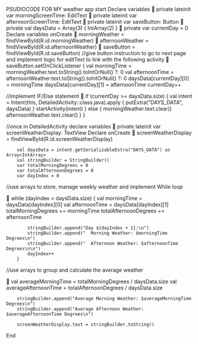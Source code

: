 PSUDIOCODE FOR MY weather app
start
Declare variables
	private lateinit var morningScreenTime: EditText
	    private lateinit var afternoonScreenTime: EditText
	    private lateinit var saveButton: Button
	    private val daysData = Array(3) { IntArray(2) }
	    private var currentDay = 0
Declare variables onCreate
	morningWeather = findViewById(R.id.morningWeather)
	        afternoonWeather = findViewById(R.id.afternoonWeather)
	        saveButton = findViewById(R.id.saveButton)
//give button instruction to go to next page and implement logic for editText to link with the following activity
	saveButton.setOnClickListener {
            val morningTime = morningWeather.text.toString().toIntOrNull() ?: 0
            val afternoonTime = afternoonWeather.text.toString().toIntOrNull() ?: 0
            daysData[currentDay][0] = morningTime
            daysData[currentDay][1] = afternoonTime
            currentDay++

//implement IF/Else statement
	if (currentDay >= daysData.size) {
                val intent = Intent(this, DetailedActivity::class.java).apply {
                    putExtra("DAYS_DATA", daysData)
                }
                startActivity(intent)
            } else {
                morningWeather.text.clear()
                afternoonWeather.text.clear()
            }
        }

//once in DetailedActivity declare variables
	  private lateinit var screenWeatherDisplay: TextView
Declare onCreate
	screenWeatherDisplay = findViewById(R.id.screenWeatherDisplay)

        val daysData = intent.getSerializableExtra("DAYS_DATA") as Array<IntArray>
        val stringBuilder = StringBuilder()
        var totalMorningDegrees = 0
        var totalAfternoonDegrees = 0
        var dayIndex = 0

//use arrays to store, manage weekly weather and implement While loop

	while (dayIndex < daysData.size) {
            val morningTime = daysData[dayIndex][0]
            val afternoonTime = daysData[dayIndex][1]
            totalMorningDegrees += morningTime
            totalAfternoonDegrees += afternoonTime

            stringBuilder.append("Day ${dayIndex + 1}:\n")
            stringBuilder.append("  Morning Weather: $morningTime Degrees\n")
            stringBuilder.append("  Afternoon Weather: $afternoonTime Degrees\n\n")
            dayIndex++
        }
//use arrays to group and calculate the average weather

	val averageMorningTime = totalMorningDegrees / daysData.size
        val averageAfternoonTime = totalAfternoonDegrees / daysData.size

        stringBuilder.append("Average Morning Weather: $averageMorningTime Degrees\n")
        stringBuilder.append("Average Afternoon Weather: $averageAfternoonTime Degrees\n")

        screenWeatherDisplay.text = stringBuilder.toString()

End
